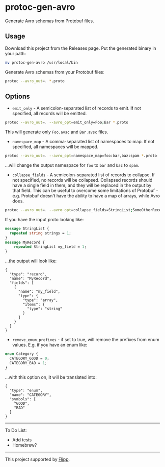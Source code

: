 # protoc-gen-avro
Generate Avro schemas from Protobuf files.

## Usage

Download this project from the Releases page. Put the generated binary in your path:

```bash
mv protoc-gen-avro /usr/local/bin
```

Generate Avro schemas from your Protobuf files:

```bash
protoc --avro_out=. *.proto
```

## Options

* `emit_only` - A semicolon-separated list of records to emit. If not specified, all records will be emitted.

```bash
protoc --avro_out=. --avro_opt=emit_only=Foo;Bar *.proto
```

This will generate only `Foo.avsc` and `Bar.avsc` files.

* `namespace_map` - A comma-separated list of namespaces to map. If not specified, all namespaces will be mapped.

```bash
protoc --avro_out=. --avro_opt=namespace_map=foo:bar,baz:spam *.proto
```

...will change the output namespace for `foo` to `bar` and `baz` to `spam`.

* `collapse_fields` - A semicolon-separated list of records to collapse. If not specified, no records will be collapsed. Collapsed records should have a single field in them, and they will be replaced in the output by that field. This can be useful to overcome some limitations of Protobuf - e.g. Protobuf doesn't have the ability to have a map of arrays, while Avro does.

```bash
protoc --avro_out=. --avro_opt=collapse_fields=StringList;SomeOtherRecord *.proto
```

If you have the input proto looking like:

```protobuf
message StringList {
  repeated string strings = 1;
}
message MyRecord {
    repeated StringList my_field = 1;
}
```

...the output will look like:

```avro
{
  "type": "record",
  "name": "MyRecord",
  "fields": [
    {
      "name": "my_field",
      "type": {
        "type": "array",
        "items": {
          "type": "string"
        }
      }
    }
  ]
}
```

* `remove_enum_prefixes` - if set to true, will remove the prefixes from enum values. E.g. if you have an enum like:
```protobuf
enum Category {
  CATEGORY_GOOD = 0;
  CATEGORY_BAD = 1;
}
```

...with this option on, it will be translated into:

```avro
{
  "type": "enum",
  "name": "CATEGORY",
  "symbols": [
    "GOOD",
    "BAD"
  ]
}
```

---

To Do List:

* Add tests
* Homebrew?

---

This project supported by [Flipp](https://corp.flipp.com/).
